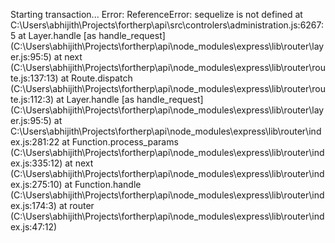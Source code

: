 Starting transaction...
Error: ReferenceError: sequelize is not defined
    at C:\Users\abhijith\Projects\fortherp\api\src\controlers\administration.js:6267:5
    at Layer.handle [as handle_request] (C:\Users\abhijith\Projects\fortherp\api\node_modules\express\lib\router\layer.js:95:5)
    at next (C:\Users\abhijith\Projects\fortherp\api\node_modules\express\lib\router\route.js:137:13)
    at Route.dispatch (C:\Users\abhijith\Projects\fortherp\api\node_modules\express\lib\router\route.js:112:3)
    at Layer.handle [as handle_request] (C:\Users\abhijith\Projects\fortherp\api\node_modules\express\lib\router\layer.js:95:5)
    at C:\Users\abhijith\Projects\fortherp\api\node_modules\express\lib\router\index.js:281:22
    at Function.process_params (C:\Users\abhijith\Projects\fortherp\api\node_modules\express\lib\router\index.js:335:12)
    at next (C:\Users\abhijith\Projects\fortherp\api\node_modules\express\lib\router\index.js:275:10)
    at Function.handle (C:\Users\abhijith\Projects\fortherp\api\node_modules\express\lib\router\index.js:174:3)
    at router (C:\Users\abhijith\Projects\fortherp\api\node_modules\express\lib\router\index.js:47:12)
